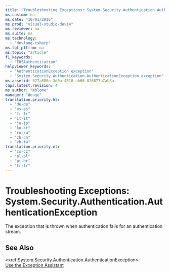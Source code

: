 ```yaml
---
title: "Troubleshooting Exceptions: System.Security.Authentication.AuthenticationException"
ms.custom: na
ms.date: "10/01/2016"
ms.prod: "visual-studio-dev14"
ms.reviewer: na
ms.suite: na
ms.technology: 
  - "devlang-csharp"
ms.tgt_pltfrm: na
ms.topic: "article"
f1_keywords: 
  - "EHSAuthentication"
helpviewer_keywords: 
  - "AuthenticationException exception"
  - "System.Security.Authentication.AuthenticationException exception"
ms.assetid: 827a880a-3d0a-4810-ab66-826877b7ab8a
caps.latest.revision: 4
ms.author: "mblome"
manager: "douge"
translation.priority.ht: 
  - "de-de"
  - "es-es"
  - "fr-fr"
  - "it-it"
  - "ja-jp"
  - "ko-kr"
  - "ru-ru"
  - "zh-cn"
  - "zh-tw"
translation.priority.mt: 
  - "cs-cz"
  - "pl-pl"
  - "pt-br"
  - "tr-tr"
---
```

# Troubleshooting Exceptions: System.Security.Authentication.AuthenticationException
The exception that is thrown when authentication fails for an authentication stream.  
  
## See Also  
 \<xref:System.Security.Authentication.AuthenticationException>   
 [Use the Exception Assistant](../Topic/How%20to:%20Use%20the%20Exception%20Assistant.md)